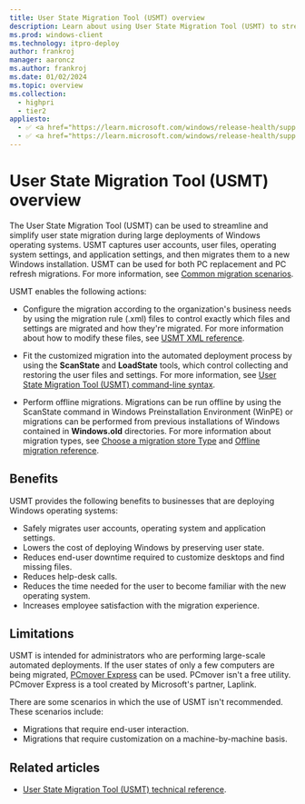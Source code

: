 ```yaml
---
title: User State Migration Tool (USMT) overview
description: Learn about using User State Migration Tool (USMT) to streamline and simplify user state migration during large deployments of Windows operating systems.
ms.prod: windows-client
ms.technology: itpro-deploy
author: frankroj
manager: aaroncz
ms.author: frankroj
ms.date: 01/02/2024
ms.topic: overview
ms.collection:
  - highpri
  - tier2
appliesto:
  - ✅ <a href="https://learn.microsoft.com/windows/release-health/supported-versions-windows-client" target="_blank">Windows 11</a>
  - ✅ <a href="https://learn.microsoft.com/windows/release-health/supported-versions-windows-client" target="_blank">Windows 10</a>
---
```


# User State Migration Tool (USMT) overview

The User State Migration Tool (USMT) can be used to streamline and simplify user state migration during large deployments of Windows operating systems. USMT captures user accounts, user files, operating system settings, and application settings, and then migrates them to a new Windows installation. USMT can be used for both PC replacement and PC refresh migrations. For more information, see [Common migration scenarios](usmt-common-migration-scenarios.md).

USMT enables the following actions:

- Configure the migration according to the organization's business needs by using the migration rule (.xml) files to control exactly which files and settings are migrated and how they're migrated. For more information about how to modify these files, see [USMT XML reference](usmt-xml-reference.md).

- Fit the customized migration into the automated deployment process by using the **ScanState** and **LoadState** tools, which control collecting and restoring the user files and settings. For more information, see [User State Migration Tool (USMT) command-line syntax](usmt-command-line-syntax.md).

- Perform offline migrations. Migrations can be run offline by using the ScanState command in Windows Preinstallation Environment (WinPE) or migrations can be performed from previous installations of Windows contained in **Windows.old** directories. For more information about migration types, see [Choose a migration store Type](usmt-choose-migration-store-type.md) and [Offline migration reference](offline-migration-reference.md).

## Benefits

USMT provides the following benefits to businesses that are deploying Windows operating systems:

- Safely migrates user accounts, operating system and application settings.
- Lowers the cost of deploying Windows by preserving user state.
- Reduces end-user downtime required to customize desktops and find missing files.
- Reduces help-desk calls.
- Reduces the time needed for the user to become familiar with the new operating system.
- Increases employee satisfaction with the migration experience.

## Limitations

USMT is intended for administrators who are performing large-scale automated deployments. If the user states of only a few computers are being migrated, [PCmover Express](https://go.microsoft.com/fwlink/?linkid=620915) can be used. PCmover isn't a free utility. PCmover Express is a tool created by Microsoft's partner, Laplink.

There are some scenarios in which the use of USMT isn't recommended. These scenarios include:

- Migrations that require end-user interaction.
- Migrations that require customization on a machine-by-machine basis.

## Related articles

- [User State Migration Tool (USMT) technical reference](usmt-technical-reference.md).
